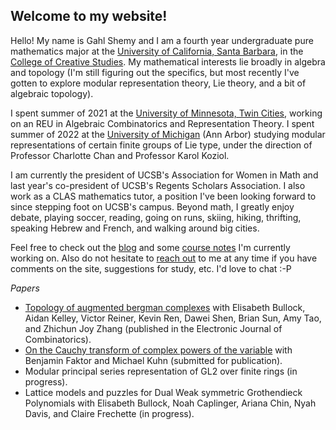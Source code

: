## Welcome to my website!

Hello! My name is Gahl Shemy and I am a fourth year undergraduate pure mathematics major at the [University of California, Santa Barbara](https://www.ucsb.edu/), in the [College of Creative Studies](https://ccs.ucsb.edu/). My mathematical interests lie broadly in algebra and topology (I'm still figuring out the specifics, but most recently I've gotten to explore modular representation theory, Lie theory, and a bit of algebraic topology). 

I spent summer of 2021 at the [University of Minnesota, Twin Cities](https://www-users.cse.umn.edu/~reiner/REU/REU.html), working on an REU in Algebraic Combinatorics and Representation Theory. I spent summer of 2022 at the [University of Michigan](https://lsa.umich.edu/math/undergraduates/research-and-career-opportunities/research/research-experience-for-undergraduates--reu-.html) (Ann Arbor) studying modular representations of certain finite groups of Lie type, under the direction of Professor Charlotte Chan and Professor Karol Koziol.   

I am currently the president of UCSB's Association for Women in Math and last year's co-president of UCSB's Regents Scholars Association. I also work as a CLAS mathematics tutor, a position I've been looking forward to since stepping foot on UCSB's campus. Beyond math, I greatly enjoy debate, playing soccer, reading, going on runs, skiing, hiking, thrifting, speaking Hebrew and French, and walking around big cities.

Feel free to check out the [blog](https://gahlshemy.github.io/blog) and some [course notes](https://gahlshemy.github.io/coursenotes) I'm currently working on. Also do not hesitate to [reach out](mailto:gahlshemy@ucsb.edu) 
to me at any time if you have comments on the site, suggestions for study, etc. I'd love to chat :-P 




*Papers* 
* [Topology of augmented bergman complexes](https://arxiv.org/abs/2108.13394) with Elisabeth Bullock, Aidan Kelley, Victor Reiner, Kevin Ren, Dawei Shen, Brian Sun, Amy Tao, and Zhichun Joy Zhang (published in the Electronic Journal of Combinatorics). 
* [On the Cauchy transform of complex powers of the variable](https://arxiv.org/abs/2209.07649) with Benjamin Faktor and Michael Kuhn (submitted for publication).
* Modular principal series representation of GL2 over finite rings (in progress).
* Lattice models and puzzles for Dual Weak symmetric Grothendieck Polynomials with Elisabeth Bullock, Noah Caplinger, Ariana Chin, Nyah Davis, and Claire Frechette (in progress).
